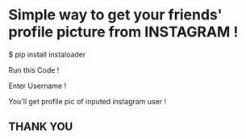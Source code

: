 # Simple way to get your friends' profile picture from INSTAGRAM !

$ pip install instaloader 

Run this Code ! 

Enter Username ! 

You'll get profile pic of inputed instagram user ! 

## THANK YOU

